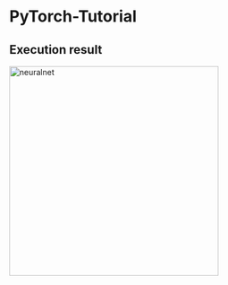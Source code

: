 # PyTorch-Tutorial

## Execution result
<img width="374" alt="neuralnet" src="https://user-images.githubusercontent.com/42796980/48693869-15941380-ec1e-11e8-99ce-21a4cf0b7e20.png">

